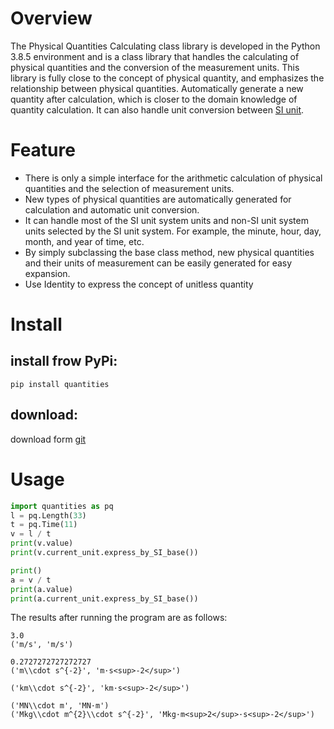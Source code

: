 # Overview
The Physical Quantities Calculating class library is developed in the Python 3.8.5 environment and is a class library that handles the calculating of physical quantities and the conversion of the measurement units. This library is fully close to the concept of physical quantity, and emphasizes the relationship between physical quantities. Automatically generate a new quantity after calculation, which is closer to the domain knowledge of quantity calculation. It can also handle unit conversion between [SI unit](https://www.bipm.org/documents/20126/41483022/SI-Brochure-9-EN.pdf/2d2b50bf-f2b4-9661-f402-5f9d66e4b507?version=1.9&download=true).

# Feature
- There is only a simple interface for the arithmetic calculation of physical quantities and the selection of measurement units. 
- New types of physical quantities are automatically generated for calculation and automatic unit conversion. 
- It can handle most of the SI unit system units and non-SI unit system units selected by the SI unit system. For example, the minute, hour, day, month, and year of time, etc. 
- By simply subclassing the base class method, new physical quantities and their units of measurement can be easily generated for easy expansion.
- Use Identity to express the concept of unitless quantity

# Install
## install frow PyPi:
    pip install quantities
## download:
download form [git](https://github.com/chenmich/Quantities)



# Usage
```python
import quantities as pq
l = pq.Length(33)
t = pq.Time(11)
v = l / t
print(v.value)
print(v.current_unit.express_by_SI_base())

print()
a = v / t
print(a.value)
print(a.current_unit.express_by_SI_base())

```    
The results after running the program are as follows:
```
3.0
('m/s', 'm/s')

0.2727272727272727
('m\\cdot s^{-2}', 'm·s<sup>-2</sup>')

('km\\cdot s^{-2}', 'km·s<sup>-2</sup>')

('MN\\cdot m', 'MN·m')
('Mkg\\cdot m^{2}\\cdot s^{-2}', 'Mkg·m<sup>2</sup>·s<sup>-2</sup>')
```
